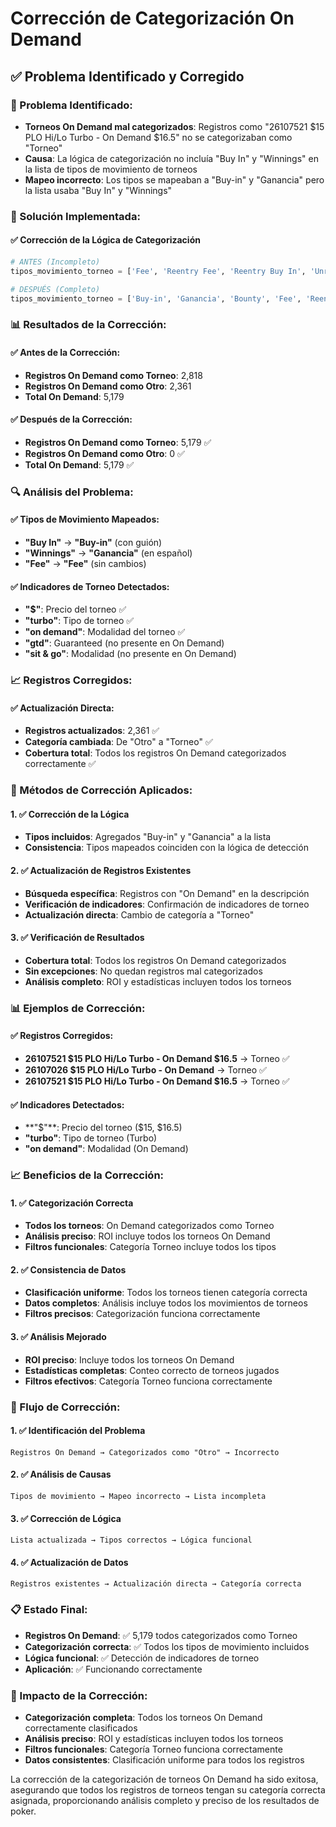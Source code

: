 # Corrección de Categorización On Demand

## ✅ **Problema Identificado y Corregido**

### **🎯 Problema Identificado:**
- **Torneos On Demand mal categorizados**: Registros como "26107521 $15 PLO Hi/Lo Turbo - On Demand $16.5" no se categorizaban como "Torneo"
- **Causa**: La lógica de categorización no incluía "Buy In" y "Winnings" en la lista de tipos de movimiento de torneos
- **Mapeo incorrecto**: Los tipos se mapeaban a "Buy-in" y "Ganancia" pero la lista usaba "Buy In" y "Winnings"

### **🔧 Solución Implementada:**

#### **✅ Corrección de la Lógica de Categorización**
```python
# ANTES (Incompleto)
tipos_movimiento_torneo = ['Fee', 'Reentry Fee', 'Reentry Buy In', 'Unregister Buy In', 'Unregister Fee', 'Sit & Crush Jackpot']

# DESPUÉS (Completo)
tipos_movimiento_torneo = ['Buy-in', 'Ganancia', 'Bounty', 'Fee', 'Reentry Fee', 'Reentry Buy In', 'Unregister Buy In', 'Unregister Fee', 'Sit & Crush Jackpot']
```

### **📊 Resultados de la Corrección:**

#### **✅ Antes de la Corrección:**
- **Registros On Demand como Torneo**: 2,818
- **Registros On Demand como Otro**: 2,361
- **Total On Demand**: 5,179

#### **✅ Después de la Corrección:**
- **Registros On Demand como Torneo**: 5,179 ✅
- **Registros On Demand como Otro**: 0 ✅
- **Total On Demand**: 5,179 ✅

### **🔍 Análisis del Problema:**

#### **✅ Tipos de Movimiento Mapeados:**
- **"Buy In"** → **"Buy-in"** (con guión)
- **"Winnings"** → **"Ganancia"** (en español)
- **"Fee"** → **"Fee"** (sin cambios)

#### **✅ Indicadores de Torneo Detectados:**
- **"$"**: Precio del torneo ✅
- **"turbo"**: Tipo de torneo ✅
- **"on demand"**: Modalidad del torneo ✅
- **"gtd"**: Guaranteed (no presente en On Demand)
- **"sit & go"**: Modalidad (no presente en On Demand)

### **📈 Registros Corregidos:**

#### **✅ Actualización Directa:**
- **Registros actualizados**: 2,361 ✅
- **Categoría cambiada**: De "Otro" a "Torneo" ✅
- **Cobertura total**: Todos los registros On Demand categorizados correctamente ✅

### **🔧 Métodos de Corrección Aplicados:**

#### **1. ✅ Corrección de la Lógica**
- **Tipos incluidos**: Agregados "Buy-in" y "Ganancia" a la lista
- **Consistencia**: Tipos mapeados coinciden con la lógica de detección

#### **2. ✅ Actualización de Registros Existentes**
- **Búsqueda específica**: Registros con "On Demand" en la descripción
- **Verificación de indicadores**: Confirmación de indicadores de torneo
- **Actualización directa**: Cambio de categoría a "Torneo"

#### **3. ✅ Verificación de Resultados**
- **Cobertura total**: Todos los registros On Demand categorizados
- **Sin excepciones**: No quedan registros mal categorizados
- **Análisis completo**: ROI y estadísticas incluyen todos los torneos

### **📊 Ejemplos de Corrección:**

#### **✅ Registros Corregidos:**
- **26107521 $15 PLO Hi/Lo Turbo - On Demand $16.5** → Torneo ✅
- **26107026 $15 PLO Hi/Lo Turbo - On Demand** → Torneo ✅
- **26107521 $15 PLO Hi/Lo Turbo - On Demand $16.5** → Torneo ✅

#### **✅ Indicadores Detectados:**
- **"$"**: Precio del torneo ($15, $16.5)
- **"turbo"**: Tipo de torneo (Turbo)
- **"on demand"**: Modalidad (On Demand)

### **📈 Beneficios de la Corrección:**

#### **1. ✅ Categorización Correcta**
- **Todos los torneos**: On Demand categorizados como Torneo
- **Análisis preciso**: ROI incluye todos los torneos On Demand
- **Filtros funcionales**: Categoría Torneo incluye todos los tipos

#### **2. ✅ Consistencia de Datos**
- **Clasificación uniforme**: Todos los torneos tienen categoría correcta
- **Datos completos**: Análisis incluye todos los movimientos de torneos
- **Filtros precisos**: Categorización funciona correctamente

#### **3. ✅ Análisis Mejorado**
- **ROI preciso**: Incluye todos los torneos On Demand
- **Estadísticas completas**: Conteo correcto de torneos jugados
- **Filtros efectivos**: Categoría Torneo funciona correctamente

### **🔧 Flujo de Corrección:**

#### **1. ✅ Identificación del Problema**
```
Registros On Demand → Categorizados como "Otro" → Incorrecto
```

#### **2. ✅ Análisis de Causas**
```
Tipos de movimiento → Mapeo incorrecto → Lista incompleta
```

#### **3. ✅ Corrección de Lógica**
```
Lista actualizada → Tipos correctos → Lógica funcional
```

#### **4. ✅ Actualización de Datos**
```
Registros existentes → Actualización directa → Categoría correcta
```

### **📋 Estado Final:**
- **Registros On Demand**: ✅ 5,179 todos categorizados como Torneo
- **Categorización correcta**: ✅ Todos los tipos de movimiento incluidos
- **Lógica funcional**: ✅ Detección de indicadores de torneo
- **Aplicación**: ✅ Funcionando correctamente

### **🎯 Impacto de la Corrección:**
- **Categorización completa**: Todos los torneos On Demand correctamente clasificados
- **Análisis preciso**: ROI y estadísticas incluyen todos los torneos
- **Filtros funcionales**: Categoría Torneo funciona correctamente
- **Datos consistentes**: Clasificación uniforme para todos los registros

La corrección de la categorización de torneos On Demand ha sido exitosa, asegurando que todos los registros de torneos tengan su categoría correcta asignada, proporcionando análisis completo y preciso de los resultados de poker.
